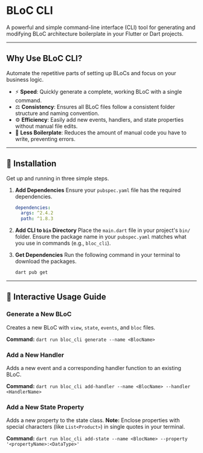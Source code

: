 
# BLoC CLI

A powerful and simple command-line interface (CLI) tool for generating and modifying BLoC architecture boilerplate in your Flutter or Dart projects.

-----

## Why Use BLoC CLI?

Automate the repetitive parts of setting up BLoCs and focus on your business logic.

  * ⚡️ **Speed**: Quickly generate a complete, working BLoC with a single command.
  * ⚖️ **Consistency**: Ensures all BLoC files follow a consistent folder structure and naming convention.
  * ⚙️ **Efficiency**: Easily add new events, handlers, and state properties without manual file edits.
  * 📝 **Less Boilerplate**: Reduces the amount of manual code you have to write, preventing errors.

-----

## 🚀 Installation

Get up and running in three simple steps.

1.  **Add Dependencies**
    Ensure your `pubspec.yaml` file has the required dependencies.

    ```yaml
    dependencies:
      args: ^2.4.2
      path: ^1.8.3
    ```

2.  **Add CLI to `bin` Directory**
    Place the `main.dart` file in your project's `bin/` folder. Ensure the package name in your `pubspec.yaml` matches what you use in commands (e.g., `bloc_cli`).

3.  **Get Dependencies**
    Run the following command in your terminal to download the packages.

    ```bash
    dart pub get
    ```

-----

## 📖 Interactive Usage Guide

### **Generate a New BLoC**

Creates a new BLoC with `view`, `state`, `events`, and `bloc` files.

**Command:**
`dart run bloc_cli generate --name <BlocName>`

### **Add a New Handler**

Adds a new event and a corresponding handler function to an existing BLoC.

**Command:**
`dart run bloc_cli add-handler --name <BlocName> --handler <HandlerName>`

### **Add a New State Property**

Adds a new property to the state class. **Note:** Enclose properties with special characters (like `List<Product>`) in single quotes in your terminal.

**Command:**
`dart run bloc_cli add-state --name <BlocName> --property '<propertyName>:<DataType>'`
